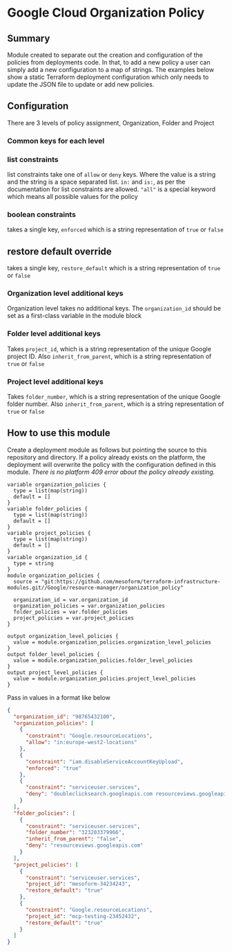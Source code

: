 # Google Cloud Organization Policy

## Summary
Module created to separate out the creation and configuration of the policies from deployments code.
 In that, to add a new policy a user can simply add a new configuration to a map of strings. The 
 examples below show a static Terraform deployment configuration which only needs to update the JSON
 file to update or add new policies.
 
## Configuration
There are 3 levels of policy assignment, Organization, Folder and Project

### Common keys for each level
### list constraints
list constraints take one of `allow` or `deny` keys. Where the value is a string and the string is a
space separated list. `in:` and `is:`, as per the documentation for list constraints are allowed.
`"all"` is a special keyword which means all possible values for the policy
### boolean constraints
takes a single key, `enforced` which is a string representation of `true` or `false`
## restore default override
takes a single key, `restore_default` which is a string representation of `true` or `false`

### Organization level additional keys
Organization level takes no additional keys. The `organization_id` should be set as a first-class 
variable in the module block

### Folder level additional keys
Takes `project_id`, which is a string representation of the unique Google project ID. Also
`inherit_from_parent`, which is a string representation of `true` or `false`

### Project level additional keys
Takes `folder_number`, which is a string representation of the unique Google folder number. Also
`inherit_from_parent`, which is a string representation of `true` or `false`      

## How to use this module

Create a deployment module as follows but pointing the source to this repository and directory. If a
policy already exists on the platform, the deployment will overwrite the policy with the 
configuration defined in this module. *There is no platform 409 error about the policy already 
existing.*

```hcl-terraform
variable organization_policies {
  type = list(map(string))
  default = []
}
variable folder_policies {
  type = list(map(string))
  default = []
}
variable project_policies {
  type = list(map(string))
  default = []
}
variable organization_id {
  type = string
}
module organization_policies {
  source = "git:https://github.com/mesoform/terraform-infrastructure-modules.git//Google/resource-manager/organization_policy"
  
  organization_id = var.organization_id
  organization_policies = var.organization_policies
  folder_policies = var.folder_policies
  project_policies = var.project_policies
}

output organization_level_policies {
  value = module.organization_policies.organization_level_policies
}
output folder_level_policies {
  value = module.organization_policies.folder_level_policies
}
output project_level_policies {
  value = module.organization_policies.project_level_policies
}

```

Pass in values in a format like below
```json
{
  "organization_id": "98765432100",
  "organization_policies": [
    {
      "constraint": "Google.resourceLocations",
      "allow": "in:europe-west2-locations"
    },
    {
      "constraint": "iam.disableServiceAccountKeyUpload",
      "enforced": "true"
    },
    {
      "constraint": "serviceuser.services",
      "deny": "doubleclicksearch.googleapis.com resourceviews.googleapis.com"
    }
  ],
  "folder_policies": [
    {
      "constraint": "serviceuser.services",
      "folder_number": "323203379966",
      "inherit_from_parent": "false",
      "deny": "resourceviews.googleapis.com"
    }
  ],
  "project_policies": [
    {
      "constraint": "serviceuser.services",
      "project_id": "mesoform-34234243",
      "restore_default": "true"
    },
    {
      "constraint": "Google.resourceLocations",
      "project_id": "mcp-testing-23452432",
      "restore_default": "true"
    }
  ]
}
```